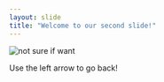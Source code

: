 ```yaml
---
layout: slide
title: "Welcome to our second slide!"
---
```


![not sure if want](https://sayingimages.com/wp-content/uploads/do-you-want-not-sure-if-meme.jpg)

Use the left arrow to go back!
